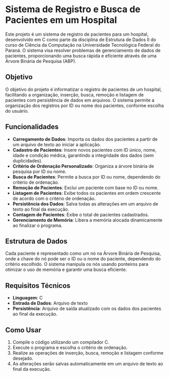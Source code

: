 # Sistema de Registro e Busca de Pacientes em um Hospital

Este projeto é um sistema de registro de pacientes para um hospital, desenvolvido em C como parte da disciplina de Estrutura de Dados II do curso de Ciência da Computação na Universidade Tecnológica Federal do Paraná. O sistema visa resolver problemas de gerenciamento de dados de pacientes, proporcionando uma busca rápida e eficiente através de uma Árvore Binária de Pesquisa (ABP).

## Objetivo

O objetivo do projeto é informatizar o registro de pacientes de um hospital, facilitando a organização, inserção, busca, remoção e listagem de pacientes com persistência de dados em arquivos. O sistema permite a organização dos registros por ID ou nome dos pacientes, conforme escolha do usuário.

## Funcionalidades

- **Carregamento de Dados**: Importa os dados dos pacientes a partir de um arquivo de texto ao iniciar a aplicação.
- **Cadastro de Pacientes**: Insere novos pacientes com ID único, nome, idade e condição médica, garantindo a integridade dos dados (sem duplicidades).
- **Critério de Ordenação Personalizado**: Organiza a árvore binária de pesquisa por ID ou nome.
- **Busca de Pacientes**: Permite a busca por ID ou nome, dependendo do critério de ordenação.
- **Remoção de Pacientes**: Exclui um paciente com base no ID ou nome.
- **Listagem de Pacientes**: Exibe todos os pacientes em ordem crescente de acordo com o critério de ordenação.
- **Persistência dos Dados**: Salva todas as alterações em um arquivo de texto ao final da execução.
- **Contagem de Pacientes**: Exibe o total de pacientes cadastrados.
- **Gerenciamento de Memória**: Libera a memória alocada dinamicamente ao finalizar o programa.

## Estrutura de Dados

Cada paciente é representado como um nó na Árvore Binária de Pesquisa, onde a chave do nó pode ser o ID ou o nome do paciente, dependendo do critério escolhido. O sistema manipula os nós usando ponteiros para otimizar o uso de memória e garantir uma busca eficiente.

## Requisitos Técnicos

- **Linguagem**: C
- **Entrada de Dados**: Arquivo de texto
- **Persistência**: Arquivo de saída atualizado com os dados dos pacientes ao final da execução.

## Como Usar

1. Compile o código utilizando um compilador C.
2. Execute o programa e escolha o critério de ordenação.
3. Realize as operações de inserção, busca, remoção e listagem conforme desejado.
4. As alterações serão salvas automaticamente em um arquivo de texto ao final da execução.
